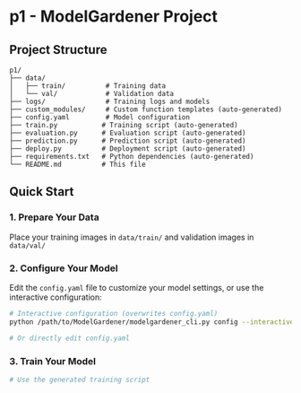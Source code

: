 # p1 - ModelGardener Project

## Project Structure
```
p1/
├── data/
│   ├── train/          # Training data
│   └── val/            # Validation data
├── logs/               # Training logs and models
├── custom_modules/     # Custom function templates (auto-generated)
├── config.yaml         # Model configuration
├── train.py           # Training script (auto-generated)
├── evaluation.py      # Evaluation script (auto-generated)
├── prediction.py      # Prediction script (auto-generated)
├── deploy.py          # Deployment script (auto-generated)
├── requirements.txt   # Python dependencies (auto-generated)
└── README.md          # This file
```

## Quick Start

### 1. Prepare Your Data
Place your training images in `data/train/` and validation images in `data/val/`

### 2. Configure Your Model
Edit the `config.yaml` file to customize your model settings, or use the interactive configuration:
```bash
# Interactive configuration (overwrites config.yaml)
python /path/to/ModelGardener/modelgardener_cli.py config --interactive --output config.yaml

# Or directly edit config.yaml
```

### 3. Train Your Model
```bash
# Use the generated training script
python train.py

# Or use the CLI
python /path/to/ModelGardener/modelgardener_cli.py train --config config.yaml
```

### 4. Evaluate Your Model
```bash
# Use the generated evaluation script  
python evaluation.py

# Or use the CLI
python /path/to/ModelGardener/modelgardener_cli.py evaluate --config config.yaml --model-path logs/final_model.keras
```

## Generated Files

This project includes auto-generated files to help you get started:

- **config.yaml** - Complete model configuration with examples and documentation
- **train.py** - Ready-to-use training script
- **evaluation.py** - Model evaluation script
- **prediction.py** - Inference script for new data
- **deploy.py** - Deployment utilities
- **custom_modules/** - Template files for custom functions:
  - `custom_models.py` - Custom model architectures
  - `custom_data_loaders.py` - Custom data loading functions
  - `custom_loss_functions.py` - Custom loss functions
  - `custom_optimizers.py` - Custom optimizers
  - `custom_metrics.py` - Custom metrics
  - `custom_callbacks.py` - Custom training callbacks
  - `custom_augmentations.py` - Custom data augmentation
  - `custom_preprocessing.py` - Custom preprocessing functions
  - `custom_training_loops.py` - Custom training strategies

## Configuration Options

The `config.yaml` file includes comprehensive settings for:
- Model architecture selection (ResNet, EfficientNet, Custom, etc.)
- Training parameters (epochs, learning rate, batch size, etc.)
- Data preprocessing and augmentation options
- Runtime settings (GPU usage, model directory, etc.)
- Custom function integration

## Custom Functions

You can customize any aspect of the training pipeline by editing the files in `custom_modules/`:
1. Edit the template functions to implement your custom logic
2. Update the `config.yaml` to reference your custom functions
3. The training scripts will automatically load and use your custom functions

## Need Help?

- Run ModelGardener CLI with `--help` to see all available options
- Use interactive mode for guided configuration: `modelgardener_cli.py config --interactive`
- Check the custom_modules/README.md for detailed examples
- See the ModelGardener documentation for advanced usage
